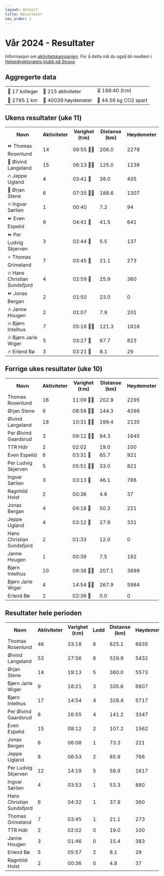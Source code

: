 ```yaml
---
layout: default
title: Resultater
nav_order: 1
---
```


# Vår 2024 - Resultater

Informasjon om [aktivitetskampanjen](docs/info.md). For å delta må du også bli medlem i [Helsedirektoratets klubb på Strava](https://www.strava.com/clubs/754665).

<div id="aggregated data">
    <h2>Aggregerte data</h2>
    <table class='table-aggregated'>        <tr><td>👥 17 kolleger</td>        <td>🏁 215 aktiviteter</td>        <td>⏳ 188:40 (t:m)</td></tr>        <tr><td>📏 2785.1 km</td>        <td>🧗 40039 høydemeter</td>        <td>🌱 44.56 kg CO2 spart</td></tr>        </table>
</div>
<div id="current_week_results">
    <h2>Ukens resultater (uke 11)</h2>
    <table class='table'>        <tr><th>Navn</th>        <th>Aktiviteter</th>        <th>Varighet (t:m)</th>        <th>Distanse (km)</th>        <th>Høydemeter</th></tr><tr><td>⏩ Thomas Rosenlund</td><td>14</td><td>09:55 🎫🎫</td><td>206.0</td><td>2278</td></tr><tr><td>🔺 Øivind Langeland</td><td>15</td><td>06:13 🎫🎫</td><td>125.0</td><td>1239</td></tr><tr><td>🔥 Jeppe Ugland</td><td>4</td><td>03:41 🎫</td><td>38.0</td><td>435</td></tr><tr><td>🔻 Ørjan Stene</td><td>6</td><td>07:35 🎫🎫</td><td>188.6</td><td>1307</td></tr><tr><td>🔥 Ingvar Sørlien</td><td>1</td><td>00:40 </td><td>7.2</td><td>94</td></tr><tr><td>⏩ Even Espelid</td><td>9</td><td>04:41 🎫</td><td>41.5</td><td>641</td></tr><tr><td>⏩ Per Ludvig Skjerven</td><td>3</td><td>02:44 🎫</td><td>5.5</td><td>137</td></tr><tr><td>⭐ Thomas Grimeland</td><td>7</td><td>03:45 🎫</td><td>21.1</td><td>273</td></tr><tr><td>🔥 Hans Christian Sundsfjord</td><td>4</td><td>02:59 🎫</td><td>25.9</td><td>360</td></tr><tr><td>⏩ Jonas Bergan</td><td>2</td><td>01:50 </td><td>23.0</td><td>0</td></tr><tr><td>🔥 Janne Hougen</td><td>2</td><td>01:07 </td><td>7.9</td><td>201</td></tr><tr><td>🔥 Bjørn Intelhus</td><td>7</td><td>05:16 🎫🎫</td><td>121.3</td><td>1818</td></tr><tr><td>🔥 Bjørn Jarle Wiger</td><td>5</td><td>03:27 🎫</td><td>67.7</td><td>823</td></tr><tr><td>🔥 Erlend Bø</td><td>3</td><td>03:21 🎫</td><td>8.1</td><td>29</td></tr></table>
</div>
<div id="previous_week_results">
    <h2>Forrige ukes resultater (uke 10)</h2>
    <table class='table'>        <tr><th>Navn</th>        <th>Aktiviteter</th>        <th>Varighet (t:m)</th>        <th>Distanse (km)</th>        <th>Høydemeter</th></tr><tr><td>Thomas Rosenlund</td><td>16</td><td>11:09 🎫🎫</td><td>202.9</td><td>2295</td></tr><tr><td>Ørjan Stene</td><td>6</td><td>08:58 🎫🎫</td><td>144.3</td><td>4266</td></tr><tr><td>Øivind Langeland</td><td>18</td><td>10:31 🎫🎫</td><td>199.4</td><td>2135</td></tr><tr><td>Per Øivind Gaardsrud</td><td>3</td><td>09:12 🎫🎫</td><td>84.3</td><td>1645</td></tr><tr><td>TTR Hdir</td><td>2</td><td>02:02 </td><td>19.0</td><td>100</td></tr><tr><td>Even Espelid</td><td>6</td><td>03:31 🎫</td><td>65.7</td><td>921</td></tr><tr><td>Per Ludvig Skjerven</td><td>5</td><td>05:51 🎫🎫</td><td>33.0</td><td>821</td></tr><tr><td>Ingvar Sørlien</td><td>3</td><td>03:13 🎫</td><td>46.1</td><td>786</td></tr><tr><td>Ragnhild Holst</td><td>2</td><td>00:36 </td><td>4.8</td><td>37</td></tr><tr><td>Jonas Bergan</td><td>4</td><td>04:18 🎫</td><td>50.3</td><td>221</td></tr><tr><td>Jeppe Ugland</td><td>4</td><td>03:12 🎫</td><td>27.9</td><td>331</td></tr><tr><td>Hans Christian Sundsfjord</td><td>2</td><td>01:33 </td><td>12.0</td><td>0</td></tr><tr><td>Janne Hougen</td><td>1</td><td>00:39 </td><td>7.5</td><td>182</td></tr><tr><td>Bjørn Intelhus</td><td>10</td><td>09:38 🎫🎫</td><td>207.1</td><td>3899</td></tr><tr><td>Bjørn Jarle Wiger</td><td>4</td><td>14:54 🎫🎫</td><td>267.9</td><td>5984</td></tr><tr><td>Erlend Bø</td><td>2</td><td>02:36 🎫</td><td>0.0</td><td>0</td></tr></table>
</div>
<div id="complete_results">
    <h2>Resultater hele perioden</h2>
    <table class='table'>        <tr><th>Navn</th>        <th>Aktiviteter</th>        <th>Varighet (t:m)</th>        <th>Lodd</th>        <th>Distanse (km)</th>        <th>Høydemeter</th></tr><tr><td>Thomas Rosenlund</td><td>46</td><td>33:18</td><td>6</td><td>625.1</td><td>6935</td></tr><tr><td>Øivind Langeland</td><td>53</td><td>27:56</td><td>6</td><td>529.9</td><td>5432</td></tr><tr><td>Ørjan Stene</td><td>14</td><td>19:13</td><td>5</td><td>360.0</td><td>5573</td></tr><tr><td>Bjørn Jarle Wiger</td><td>9</td><td>18:21</td><td>3</td><td>335.6</td><td>6807</td></tr><tr><td>Bjørn Intelhus</td><td>17</td><td>14:54</td><td>4</td><td>328.4</td><td>5717</td></tr><tr><td>Per Øivind Gaardsrud</td><td>6</td><td>16:55</td><td>4</td><td>141.2</td><td>3347</td></tr><tr><td>Even Espelid</td><td>15</td><td>08:12</td><td>2</td><td>107.2</td><td>1562</td></tr><tr><td>Jonas Bergan</td><td>6</td><td>06:08</td><td>1</td><td>73.3</td><td>221</td></tr><tr><td>Jeppe Ugland</td><td>8</td><td>06:53</td><td>2</td><td>65.9</td><td>766</td></tr><tr><td>Per Ludvig Skjerven</td><td>12</td><td>14:19</td><td>5</td><td>58.9</td><td>1617</td></tr><tr><td>Ingvar Sørlien</td><td>4</td><td>03:53</td><td>1</td><td>53.3</td><td>880</td></tr><tr><td>Hans Christian Sundsfjord</td><td>6</td><td>04:32</td><td>1</td><td>37.9</td><td>360</td></tr><tr><td>Thomas Grimeland</td><td>7</td><td>03:45</td><td>1</td><td>21.1</td><td>273</td></tr><tr><td>TTR Hdir</td><td>2</td><td>02:02</td><td>0</td><td>19.0</td><td>100</td></tr><tr><td>Janne Hougen</td><td>3</td><td>01:46</td><td>0</td><td>15.4</td><td>383</td></tr><tr><td>Erlend Bø</td><td>5</td><td>05:57</td><td>2</td><td>8.1</td><td>29</td></tr><tr><td>Ragnhild Holst</td><td>2</td><td>00:36</td><td>0</td><td>4.8</td><td>37</td></tr></table>
</div>
